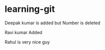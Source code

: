 # learning-git

Deepak kumar is added but Number is deleted

Ravi kumar Added

Rahul is very nice guy